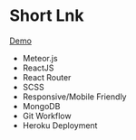 # Short Lnk

[Demo](https://shortlnk-gc.herokuapp.com/)

- Meteor.js
- ReactJS
- React Router
- SCSS
- Responsive/Mobile Friendly
- MongoDB
- Git Workflow
- Heroku Deployment
